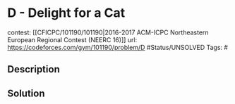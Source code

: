 # D - Delight for a Cat

contest: [[CFICPC/101190/101190|2016-2017 ACM-ICPC Northeastern European Regional Contest (NEERC 16)]]
url: https://codeforces.com/gym/101190/problem/D
#Status/UNSOLVED
Tags: #

## Description

## Solution

